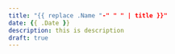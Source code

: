 ```yaml
---
title: "{{ replace .Name "-" " " | title }}"
date: {{ .Date }}
description: this is description
draft: true
---
```


